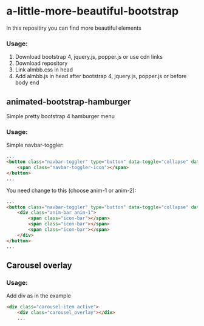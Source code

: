 # a-little-more-beautiful-bootstrap
 In this repositiry you can find more beautiful elements

### Usage:
 1) Download bootstrap 4, jquery.js, popper.js or use cdn links
 2) Download repository
 3) Link almbb.css in head
 4) Add almbb.js in head after bootstrap 4, jquery.js, popper.js or before body end


## animated-bootstrap-hamburger
 Simple pretty bootstrap 4 hamburger menu

### Usage:
Simple navbar-toggler:
```html
...
<button class="navbar-toggler" type="button" data-toggle="collapse" data-target="#navbarSupportedContent" aria-controls="navbarSupportedContent"   aria-expanded="false" aria-label="Toggle navigation">
    <span class="navbar-toggler-icon"></span>
</button>
...
```

You need change to this (choose anim-1 or anim-2):
```html
...
<button class="navbar-toggler" type="button" data-toggle="collapse" data-target="#navbarSupportedContent" aria-controls="navbarSupportedContent" aria-expanded="false" aria-label="Toggle navigation">
    <div class="anim-bar anim-1">  
        <span class="icon-bar"></span>
        <span class="icon-bar"></span>
        <span class="icon-bar"></span>
    </div>
</button>
...
```

## Carousel overlay

### Usage:
Add div as in the example 
```html
<div class="carousel-item active">
    <div class="carousel_overlay"></div>
    ...
```